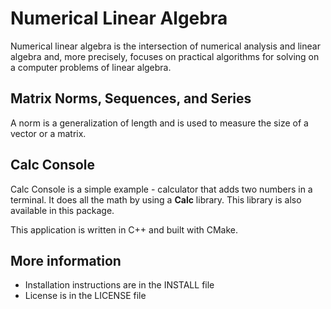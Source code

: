 # Numerical Linear Algebra

Numerical linear algebra is the intersection of numerical analysis and linear algebra and, more precisely, focuses on practical algorithms for solving on a computer problems of linear algebra.

## Matrix Norms, Sequences, and Series

A norm is a generalization of length and is used to measure the size of a vector or a matrix.

## Calc Console

Calc Console is a simple example - calculator that adds two numbers in a
terminal. It does all the math by using a **Calc** library.
This library is also available in this package.

This application is written in C++ and built with CMake.

## More information

- Installation instructions are in the INSTALL file
- License is in the LICENSE file
